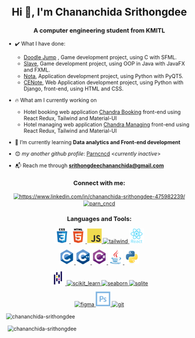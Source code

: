 <h1 align="center">Hi 👋, I'm Chananchida Srithongdee</h1>
<h3 align="center">A computer engineering student from KMITL</h3>




- ✔️ What I have done:
  * [Doodle Jump](https://github.com/chananchida-srithongdee/Project_games) , Game development project, using C with SFML.
  * [Slave](https://drive.google.com/file/d/1u9cV9Xd3fm1jyfq5ecu35twOfF37s76A/view?usp=sharing), Game development project, using OOP in Java with JavaFX and FXML.
  * [Nota](https://github.com/chananchida-srithongdee/NoteMe), Application development project, using Python with PyQT5.
  * [CENote](https://github.com/chananchida-srithongdee/CENOTE), Web Application development project, using Python with Django, front-end, using HTML and CSS.

- 🔥 What am I currently working on
  * Hotel booking web application [Chandra Booking](https://github.com/chananchida-srithongdee/chandra-booking-webapp-frontend) front-end using React Redux, Tailwind and Material-UI
  * Hotel managing web application [Chandra Managing](https://github.com/chananchida-srithongdee/chandra-management-webapp-frontend) front-end using React Redux, Tailwind and Material-UI
- 🌱 I’m currently learning **Data analytics and Front-end development**
- 😊 *my another github profile*:  [Parncncd]( https://github.com/Parncncd?tab=overview&from=2021-12-01&to=2021-12-31 ) <*currently inactive*>
- 📬 Reach me through **srithongdeechananchida@gmail.com**


<h3 align="center">Connect with me:</h3>
<p align="center">
<a href="https://www.linkedin.com/in/chananchida-srithongdee-475982239/" target="blank"><img align="center" src="https://raw.githubusercontent.com/rahuldkjain/github-profile-readme-generator/master/src/images/icons/Social/linked-in-alt.svg" alt="https://www.linkedin.com/in/chananchida-srithongdee-475982239/" height="30" width="40" /></a>
<a href="https://instagram.com/parn_cncd" target="blank"><img align="center" src="https://raw.githubusercontent.com/rahuldkjain/github-profile-readme-generator/master/src/images/icons/Social/instagram.svg" alt="parn_cncd" height="30" width="40" /></a>
</p>

<h3 align="center">Languages and Tools:</h3>
<p align="center"> <a href="https://www.w3schools.com/css/" target="_blank" rel="noreferrer"> <img src="https://raw.githubusercontent.com/devicons/devicon/master/icons/css3/css3-original-wordmark.svg" alt="css3" width="40" height="40"/> </a> <a href="https://www.w3.org/html/" target="_blank" rel="noreferrer"> <img src="https://raw.githubusercontent.com/devicons/devicon/master/icons/html5/html5-original-wordmark.svg" alt="html5" width="40" height="40"/> </a> <a href="https://developer.mozilla.org/en-US/docs/Web/JavaScript" target="_blank" rel="noreferrer"> <img src="https://raw.githubusercontent.com/devicons/devicon/master/icons/javascript/javascript-original.svg" alt="javascript" width="40" height="40"/> </a> <a href="https://tailwindcss.com/" target="_blank" rel="noreferrer"> <img src="https://www.vectorlogo.zone/logos/tailwindcss/tailwindcss-icon.svg" alt="tailwind" width="40" height="40"/> </a>  <a href="https://reactjs.org/" target="_blank" rel="noreferrer"> <img src="https://raw.githubusercontent.com/devicons/devicon/master/icons/react/react-original-wordmark.svg" alt="react" width="40" height="40"/> </a>  </p>
<p align="center">  <a href="https://www.cprogramming.com/" target="_blank" rel="noreferrer"> <img src="https://raw.githubusercontent.com/devicons/devicon/master/icons/c/c-original.svg" alt="c" width="40" height="40"/> </a> <a href="https://www.w3schools.com/cpp/" target="_blank" rel="noreferrer"> <img src="https://raw.githubusercontent.com/devicons/devicon/master/icons/cplusplus/cplusplus-original.svg" alt="cplusplus" width="40" height="40"/> </a> <a href="https://www.w3schools.com/cs/" target="_blank" rel="noreferrer"> <img src="https://raw.githubusercontent.com/devicons/devicon/master/icons/csharp/csharp-original.svg" alt="csharp" width="40" height="40"/> </a>  <a href="https://www.java.com" target="_blank" rel="noreferrer"> <img src="https://raw.githubusercontent.com/devicons/devicon/master/icons/java/java-original.svg" alt="java" width="40" height="40"/> </a> <a href="https://www.python.org" target="_blank" rel="noreferrer"> <img src="https://raw.githubusercontent.com/devicons/devicon/master/icons/python/python-original.svg" alt="python" width="40" height="40"/> </a> </p>
<p align="center">  <a href="https://pandas.pydata.org/" target="_blank" rel="noreferrer"> <img src="https://raw.githubusercontent.com/devicons/devicon/2ae2a900d2f041da66e950e4d48052658d850630/icons/pandas/pandas-original.svg" alt="pandas" width="40" height="40"/> </a>   <a href="https://scikit-learn.org/" target="_blank" rel="noreferrer"> <img src="https://upload.wikimedia.org/wikipedia/commons/0/05/Scikit_learn_logo_small.svg" alt="scikit_learn" width="40" height="40"/> </a> <a href="https://seaborn.pydata.org/" target="_blank" rel="noreferrer"> <img src="https://seaborn.pydata.org/_images/logo-mark-lightbg.svg" alt="seaborn" width="40" height="40"/> </a>  <a href="https://www.sqlite.org/" target="_blank" rel="noreferrer"> <img src="https://www.vectorlogo.zone/logos/sqlite/sqlite-icon.svg" alt="sqlite" width="40" height="40"/> </a> </p>
<p align="center">  <a href="https://www.figma.com/" target="_blank" rel="noreferrer"> <img src="https://www.vectorlogo.zone/logos/figma/figma-icon.svg" alt="figma" width="40" height="40"/> </a> <a href="https://www.photoshop.com/en" target="_blank" rel="noreferrer"> <img src="https://raw.githubusercontent.com/devicons/devicon/master/icons/photoshop/photoshop-line.svg" alt="photoshop" width="40" height="40"/> </a><a href="https://git-scm.com/" target="_blank" rel="noreferrer"> <img src="https://www.vectorlogo.zone/logos/git-scm/git-scm-icon.svg" alt="git" width="40" height="40"/> </a>  </p>
<p><img align="center" src="https://github-readme-stats.vercel.app/api/top-langs?username=chananchida-srithongdee&show_icons=true&locale=en&layout=compact" alt="chananchida-srithongdee" /></p>
 

<p>&nbsp;<img align="center" src="https://github-readme-stats.vercel.app/api?username=chananchida-srithongdee&show_icons=true&locale=en" alt="chananchida-srithongdee" /></p>




